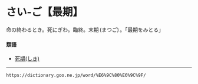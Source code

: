 # さい‐ご【最期】

命の終わるとき。死にぎわ。臨終。末期 (まつご) 。「最期をみとる」

#### 類語

-   [死期(しき)](https://dictionary.goo.ne.jp/word/%E6%AD%BB%E6%9C%9F_%28%E3%81%97%E3%81%8D%29/#jn-94669)

---
`https://dictionary.goo.ne.jp/word/%E6%9C%80%E6%9C%9F/`